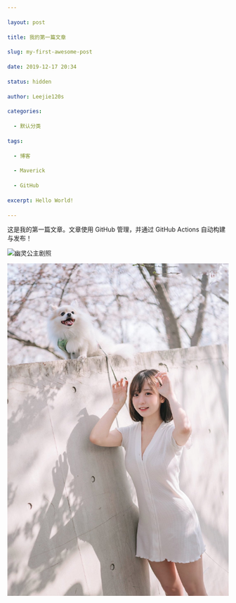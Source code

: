```yaml
---

layout: post

title: 我的第一篇文章

slug: my-first-awesome-post

date: 2019-12-17 20:34

status: hidden

author: Leejie120s

categories: 

  - 默认分类

tags: 

  - 博客

  - Maverick

  - GitHub

excerpt: Hello World!

---
```


这是我的第一篇文章。文章使用 GitHub 管理，并通过 GitHub Actions 自动构建与发布！

![幽灵公主剧照](./images/Mononoke_Hime.jpg)

![可爱女孩](./images/girl.jpg)

